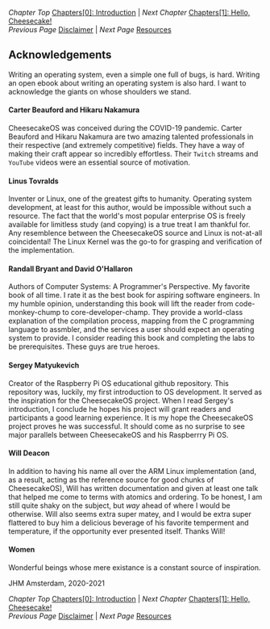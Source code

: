 *Chapter Top* [Chapters[0]: Introduction](chapter0.md)  |  *Next Chapter* [Chapters[1]: Hello, Cheesecake!](../chapter1/chapter1.md)  
*Previous Page* [Disclaimer](disclaimer.md)  |  *Next Page* [Resources](resources.md)  

## Acknowledgements

Writing an operating system, even a simple one full of bugs, is hard. Writing an open ebook about writing an operating system is also hard. I want to acknowledge the giants on whose shoulders we stand.

#### Carter Beauford and Hikaru Nakamura

CheesecakeOS was conceived during the COVID-19 pandemic. Carter Beauford and Hikaru Nakamura are two amazing talented professionals in their respective (and extremely competitive) fields. They have a way of making their craft appear so incredibly effortless. Their `Twitch` streams and `YouTube` videos were an essential source of motivation.

#### Linus Tovralds

Inventer or Linux, one of the greatest gifts to humanity. Operating system development, at least for this author, would be impossible without such a resource. The fact that the world's most popular enterprise OS is freely available for limitless study (and copying) is a true treat I am thankful for. Any resemblence between the CheesecakeOS source and Linux is not-at-all coincidental! The Linux Kernel was the go-to for grasping and verification of the implementation.


#### Randall Bryant and David O'Hallaron

Authors of Computer Systems: A Programmer's Perspective. My favorite book of all time. I rate it as the best book for aspiring software engineers. In my humble opinion, understanding this book will lift the reader from code-monkey-chump to core-developer-champ. They provide a world-class explanation of the compilation process, mapping from the C programming language to assmbler, and the services a user should expect an operating system to provide. I consider reading this book and completing the labs to be prerequisites. These guys are true heroes.

#### Sergey Matyukevich

Creator of the Raspberry Pi OS educational github repository. This repository was, luckily, my first introduction to OS development. It served as the inspiration for the CheesecakeOS project. When I read Sergey's introduction, I conclude he hopes his project will grant readers and participants a good learning experience. It is my hope the CheesecakeOS project proves he was successful. It should come as no surprise to see major parallels between CheesecakeOS and his Raspberrry Pi OS.

#### Will Deacon

In addition to having his name all over the ARM Linux implementation (and, as a result, acting as the reference source for good chunks of CheesecakeOS), Will has written documentation and given at least one talk that helped me come to terms with atomics and ordering. To be honest, I am still quite shaky on the subject, but *_way_* ahead of where I would be otherwise. Will also seems extra super matey, and I would be extra super flattered to buy him a delicious beverage of his favorite temperment and temperature, if the opportunity ever presented itself. Thanks Will!

#### Women

Wonderful beings whose mere existance is a constant source of inspiration.

JHM
Amsterdam, 2020-2021

*Chapter Top* [Chapters[0]: Introduction](chapter0.md)  |  *Next Chapter* [Chapters[1]: Hello, Cheesecake!](../chapter1/chapter1.md)  
*Previous Page* [Disclaimer](disclaimer.md)  |  *Next Page* [Resources](resources.md)  

